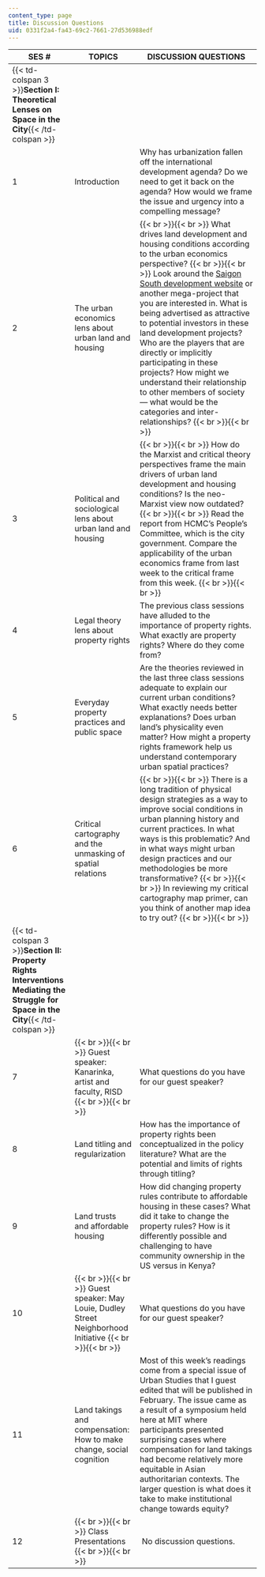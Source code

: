 ```yaml
---
content_type: page
title: Discussion Questions
uid: 0331f2a4-fa43-69c2-7661-27d536988edf
---
```


| SES # | TOPICS | DISCUSSION QUESTIONS |
| --- | --- | --- |
| {{< td-colspan 3 >}}**Section I: Theoretical Lenses on Space in the City**{{< /td-colspan >}} |||
| 1 | Introduction | Why has urbanization fallen off the international development agenda? Do we need to get it back on the agenda? How would we frame the issue and urgency into a compelling message? |
| 2 | The urban economics lens about urban land and housing |  {{< br >}}{{< br >}} What drives land development and housing conditions according to the urban economics perspective? {{< br >}}{{< br >}} Look around the [Saigon South development website](http://www.saigonsouth.com) or another mega-project that you are interested in. What is being advertised as attractive to potential investors in these land development projects? Who are the players that are directly or implicitly participating in these projects? How might we understand their relationship to other members of society — what would be the categories and inter-relationships? {{< br >}}{{< br >}}  |
| 3 | Political and sociological lens about urban land and housing |  {{< br >}}{{< br >}} How do the Marxist and critical theory perspectives frame the main drivers of urban land development and housing conditions? Is the neo-Marxist view now outdated? {{< br >}}{{< br >}} Read the report from HCMCʼs Peopleʼs Committee, which is the city government. Compare the applicability of the urban economics frame from last week to the critical frame from this week. {{< br >}}{{< br >}}  |
| 4 | Legal theory lens about property rights | The previous class sessions have alluded to the importance of property rights. What exactly are property rights? Where do they come from? |
| 5 | Everyday property practices and public space | Are the theories reviewed in the last three class sessions adequate to explain our current urban conditions? What exactly needs better explanations? Does urban landʼs physicality even matter? How might a property rights framework help us understand contemporary urban spatial practices? |
| 6 | Critical cartography and the unmasking of spatial relations |  {{< br >}}{{< br >}} There is a long tradition of physical design strategies as a way to improve social conditions in urban planning history and current practices. In what ways is this problematic? And in what ways might urban design practices and our methodologies be more transformative? {{< br >}}{{< br >}} In reviewing my critical cartography map primer, can you think of another map idea to try out? {{< br >}}{{< br >}}  |
| {{< td-colspan 3 >}}**Section II: Property Rights Interventions Mediating the Struggle for Space in the City**{{< /td-colspan >}} |||
| 7 |  {{< br >}}{{< br >}} Guest speaker: Kanarinka, artist and faculty, RISD {{< br >}}{{< br >}}  | What questions do you have for our guest speaker? |
| 8 | Land titling and regularization | How has the importance of property rights been conceptualized in the policy literature? What are the potential and limits of rights through titling? |
| 9 | Land trusts and affordable housing | How did changing property rules contribute to affordable housing in these cases? What did it take to change the property rules? How is it differently possible and challenging to have community ownership in the US versus in Kenya? |
| 10 |  {{< br >}}{{< br >}} Guest speaker: May Louie, Dudley Street Neighborhood Initiative {{< br >}}{{< br >}}  | What questions do you have for our guest speaker? |
| 11 | Land takings and compensation: How to make change, social cognition | Most of this weekʼs readings come from a special issue of Urban Studies that I guest edited that will be published in February. The issue came as a result of a symposium held here at MIT where participants presented surprising cases where compensation for land takings had become relatively more equitable in Asian authoritarian contexts. The larger question is what does it take to make institutional change towards equity? |
| 12 |  {{< br >}}{{< br >}} Class Presentations {{< br >}}{{< br >}}  |  No discussion questions.